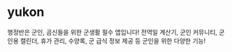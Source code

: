 # yukon
행정반은 군인, 곰신들을 위한 군생활 필수 앱입니다!  전역일 계산기, 군인 커뮤니티, 군인용 캘린더, 휴가 관리, 수양록, 군 급식 정보 제공 등 군인을 위한 다양한 기능!
